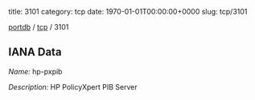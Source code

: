 title: 3101
category: tcp
date: 1970-01-01T00:00:00+0000
slug: tcp/3101

[portdb](/) / [tcp](/category/tcp.html) / 3101


## IANA Data

_Name:_ hp-pxpib

_Description:_ HP PolicyXpert PIB Server

